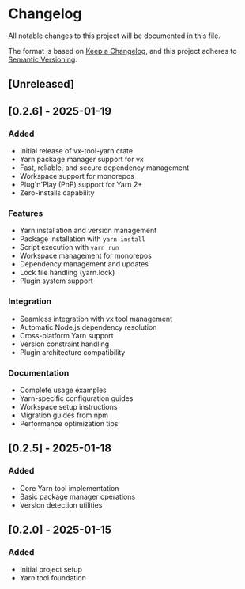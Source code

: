 # Changelog

All notable changes to this project will be documented in this file.

The format is based on [Keep a Changelog](https://keepachangelog.com/en/1.0.0/),
and this project adheres to [Semantic Versioning](https://semver.org/spec/v2.0.0.html).

## [Unreleased]

## [0.2.6] - 2025-01-19

### Added
- Initial release of vx-tool-yarn crate
- Yarn package manager support for vx
- Fast, reliable, and secure dependency management
- Workspace support for monorepos
- Plug'n'Play (PnP) support for Yarn 2+
- Zero-installs capability

### Features
- Yarn installation and version management
- Package installation with `yarn install`
- Script execution with `yarn run`
- Workspace management for monorepos
- Dependency management and updates
- Lock file handling (yarn.lock)
- Plugin system support

### Integration
- Seamless integration with vx tool management
- Automatic Node.js dependency resolution
- Cross-platform Yarn support
- Version constraint handling
- Plugin architecture compatibility

### Documentation
- Complete usage examples
- Yarn-specific configuration guides
- Workspace setup instructions
- Migration guides from npm
- Performance optimization tips

## [0.2.5] - 2025-01-18

### Added
- Core Yarn tool implementation
- Basic package manager operations
- Version detection utilities

## [0.2.0] - 2025-01-15

### Added
- Initial project setup
- Yarn tool foundation